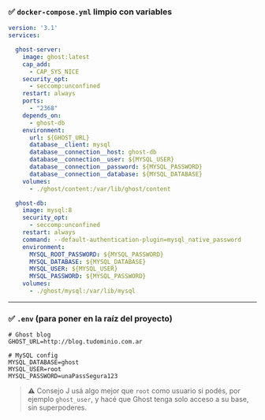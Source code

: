 
### ✅ `docker-compose.yml` limpio con variables

```yaml
version: '3.1'
services:

  ghost-server:
    image: ghost:latest
    cap_add:
      - CAP_SYS_NICE
    security_opt:
      - seccomp:unconfined
    restart: always
    ports:
      - "2368"
    depends_on:
      - ghost-db
    environment:
      url: ${GHOST_URL}
      database__client: mysql
      database__connection__host: ghost-db
      database__connection__user: ${MYSQL_USER}
      database__connection__password: ${MYSQL_PASSWORD}
      database__connection__database: ${MYSQL_DATABASE}
    volumes:
      - ./ghost/content:/var/lib/ghost/content

  ghost-db:
    image: mysql:8
    security_opt:
      - seccomp:unconfined
    restart: always
    command: --default-authentication-plugin=mysql_native_password
    environment:
      MYSQL_ROOT_PASSWORD: ${MYSQL_PASSWORD}
      MYSQL_DATABASE: ${MYSQL_DATABASE}
      MYSQL_USER: ${MYSQL_USER}
      MYSQL_PASSWORD: ${MYSQL_PASSWORD}
    volumes:
      - ./ghost/mysql:/var/lib/mysql
```

---

### ✅ `.env` (para poner en la raíz del proyecto)

```dotenv
# Ghost blog
GHOST_URL=http://blog.tudominio.com.ar

# MySQL config
MYSQL_DATABASE=ghost
MYSQL_USER=root
MYSQL_PASSWORD=unaPassSegura123
```

> ⚠️ Consejo J usá algo mejor que `root` como usuario si podés, por ejemplo `ghost_user`, y hacé que Ghost tenga solo acceso a su base, sin superpoderes.

